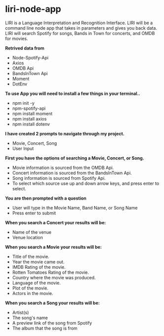 # liri-node-app

LIRI is a Language Interpretation and Recognition Interface. LIRI will be a command line node app that takes in parameters and gives you back data.
LIRI will search Spotify for songs, Bands in Town for concerts, and OMDB for movies.

**Retrived data from**
* Node-Spotify-Api
* Axios
* OMDB Api
* BandsInTown Api
* Moment
* DotEnv


**To use App you will need to install a few things in your terminal..**
* npm init -y
* npm-spotify-api
* npm install moment
* npm install axios
* npm install dotenv



**I have created 2 prompts to navigate through my project.**
* Movie, Concert, Song
* User Input

**First you have the options of searching a Movie, Concert, or Song.**
* Movie information is sourced from the OMDB Api.
* Concert information is sourced from the BandsInTown Api.
* Song information is sourced from Spotify Api.
* To select which source use up and down arrow keys, and press enter to select.

**You are then prompted with a question**
* User will type in the Movie Name, Band Name, or Song Name
* Press enter to submit

**When you search a Concert your results will be:**
* Name of the venue
* Venue location

**When you search a Movie your results will be:**
  * Title of the movie.
  * Year the movie came out.
  * IMDB Rating of the movie.
  * Rotten Tomatoes Rating of the movie.
  * Country where the movie was produced.
  * Language of the movie.
  * Plot of the movie.
  * Actors in the movie.

**When you search a Song your results will be:**
* Artist(s)
* The song's name
* A preview link of the song from Spotify
* The album that the song is from
